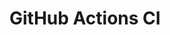 # GitHub Actions CI

































































































































































































































































































































































































































































































































































































































































































































































































































































































































































































































































































































































































































































































































































































































































































































































































































































































































































































































































































































































































































































































































































































































































































































































































































































































































































































































































































































































































































































































































































































































































































































































































































































































































































































































































































































































































































































































































